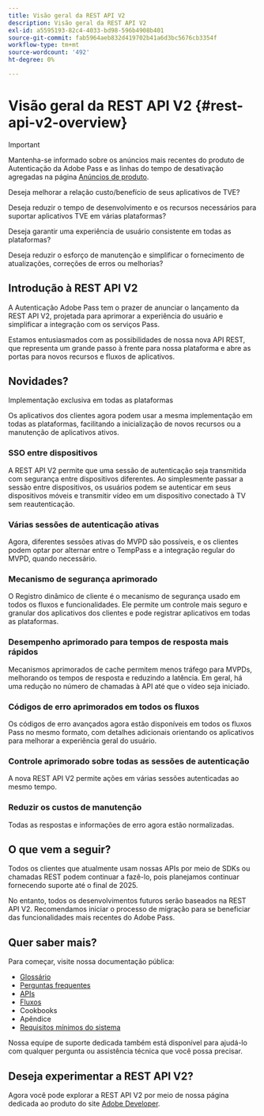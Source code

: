 ```yaml
---
title: Visão geral da REST API V2
description: Visão geral da REST API V2
exl-id: a5595193-82c4-4033-bd98-596b4908b401
source-git-commit: fab5964aeb832d419702b41a6d3bc5676cb3354f
workflow-type: tm+mt
source-wordcount: '492'
ht-degree: 0%

---
```


# Visão geral da REST API V2 {#rest-api-v2-overview}

>[!IMPORTANT]
>
> Mantenha-se informado sobre os anúncios mais recentes do produto de Autenticação da Adobe Pass e as linhas do tempo de desativação agregadas na página [Anúncios de produto](/help/authentication/product-announcements.md).

Deseja melhorar a relação custo/benefício de seus aplicativos de TVE?

Deseja reduzir o tempo de desenvolvimento e os recursos necessários para suportar aplicativos TVE em várias plataformas?

Deseja garantir uma experiência de usuário consistente em todas as plataformas?

Deseja reduzir o esforço de manutenção e simplificar o fornecimento de atualizações, correções de erros ou melhorias?

## Introdução à REST API V2

A Autenticação Adobe Pass tem o prazer de anunciar o lançamento da REST API V2, projetada para aprimorar a experiência do usuário e simplificar a integração com os serviços Pass.

Estamos entusiasmados com as possibilidades de nossa nova API REST, que representa um grande passo à frente para nossa plataforma e abre as portas para novos recursos e fluxos de aplicativos.

## Novidades?

Implementação exclusiva em todas as plataformas

Os aplicativos dos clientes agora podem usar a mesma implementação em todas as plataformas, facilitando a inicialização de novos recursos ou a manutenção de aplicativos ativos.

### SSO entre dispositivos

A REST API V2 permite que uma sessão de autenticação seja transmitida com segurança entre dispositivos diferentes. Ao simplesmente passar a sessão entre dispositivos, os usuários podem se autenticar em seus dispositivos móveis e transmitir vídeo em um dispositivo conectado à TV sem reautenticação.

### Várias sessões de autenticação ativas

Agora, diferentes sessões ativas do MVPD são possíveis, e os clientes podem optar por alternar entre o TempPass e a integração regular do MVPD, quando necessário.

### Mecanismo de segurança aprimorado

O Registro dinâmico de cliente é o mecanismo de segurança usado em todos os fluxos e funcionalidades. Ele permite um controle mais seguro e granular dos aplicativos dos clientes e pode registrar aplicativos em todas as plataformas.

### Desempenho aprimorado para tempos de resposta mais rápidos

Mecanismos aprimorados de cache permitem menos tráfego para MVPDs, melhorando os tempos de resposta e reduzindo a latência. Em geral, há uma redução no número de chamadas à API até que o vídeo seja iniciado.

### Códigos de erro aprimorados em todos os fluxos

Os códigos de erro avançados agora estão disponíveis em todos os fluxos Pass no mesmo formato, com detalhes adicionais orientando os aplicativos para melhorar a experiência geral do usuário.

### Controle aprimorado sobre todas as sessões de autenticação

A nova REST API V2 permite ações em várias sessões autenticadas ao mesmo tempo.

### Reduzir os custos de manutenção

Todas as respostas e informações de erro agora estão normalizadas.

## O que vem a seguir?

Todos os clientes que atualmente usam nossas APIs por meio de SDKs ou chamadas REST podem continuar a fazê-lo, pois planejamos continuar fornecendo suporte até o final de 2025.

No entanto, todos os desenvolvimentos futuros serão baseados na REST API V2. Recomendamos iniciar o processo de migração para se beneficiar das funcionalidades mais recentes do Adobe Pass.

## Quer saber mais?

Para começar, visite nossa documentação pública:

- [Glossário](rest-api-v2-glossary.md)
- [Perguntas frequentes](rest-api-v2-faqs.md)
- [APIs](apis/rest-api-v2-apis-overview.md)
- [Fluxos](flows/rest-api-v2-flows-overview.md)
- Cookbooks
- Apêndice
- [Requisitos mínimos do sistema](/help/authentication/integration-guide-programmers/minimum-system-requirements.md)

Nossa equipe de suporte dedicada também está disponível para ajudá-lo com qualquer pergunta ou assistência técnica que você possa precisar.

## Deseja experimentar a REST API V2?

Agora você pode explorar a REST API V2 por meio de nossa página dedicada ao produto do site [Adobe Developer](https://developer.adobe.com/adobe-pass/).
